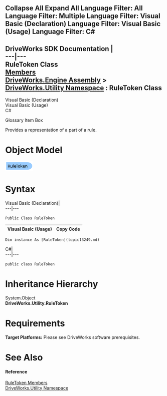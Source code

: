        

 Collapse All Expand All  Language Filter: All  Language Filter: Multiple  Language Filter: Visual Basic (Declaration) Language Filter: Visual Basic (Usage) Language Filter: C#  
---  
DriveWorks SDK Documentation  |   
---|---  
RuleToken Class   
[Members](topic13250.md)   
[DriveWorks.Engine Assembly](topic2156.md) > [DriveWorks.Utility Namespace](topic13190.md) : RuleToken Class  
---  
  
Visual Basic (Declaration)    
Visual Basic (Usage)    
C# 

Glossary Item Box

Provides a representation of a part of a rule. 

# Object Model

![](dotnetdiagramimages/image723.png)

# Syntax

Visual Basic (Declaration)|   
---|---  
      
    
    Public Class RuleToken   
  
Visual Basic (Usage)| Copy Code  
---|---  
      
    
    Dim instance As [RuleToken](topic13249.md)  
  
C#|   
---|---  
      
    
    public class RuleToken   
  
# Inheritance Hierarchy

System.Object  
**DriveWorks.Utility.RuleToken**  


# Requirements

**Target Platforms:** Please see DriveWorks software prerequisites.

# See Also

#### Reference

[RuleToken Members](topic13250.md)   
[DriveWorks.Utility Namespace](topic13190.md)


